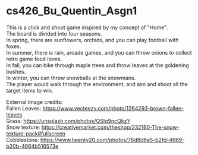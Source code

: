 # cs426_Bu_Quentin_Asgn1
This is a click and shoot game inspired by my concept of "Home". <br/>
The board is divided into four seasons. <br/>
In spring, there are sunflowers, orchids, and you can play football with foxes.<br/>
In summer, there is rain, arcade games, and you can throw onions to collect retro game food items.<br/>
In fall, you can bike through maple trees and throw leaves at the goldening bushes.<br/>
In winter, you can throw snowballs at the snowmans.<br/>
The player would walk through the environment, and aim and shoot all the target items to win.<br/>



External Image credits:<br/>
Fallen Leaves: https://www.vecteezy.com/photo/1264293-brown-fallen-leaves<br/>
Grass: https://unsplash.com/photos/QSIq9ncQkzY<br/>
Snow texture: https://creativemarket.com/theshop/232160-The-snow-texture-pack#fullscreen<br/>
Cobblestone: https://www.twenty20.com/photos/76d8d6e5-b2fd-4669-b20b-4664b516573e<br/>
